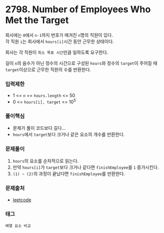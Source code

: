 # 2798. Number of Employees Who Met the Target
회사에는 `0`에서 `n-1`까지 번호가 매겨진 `n`명의 직원이 있다.  
각 직원 `i`는 회사에서 `hours[i]`시간 동안 근무한 상태이다.  

회사는 각 직원이 `최소 목표 시간`만큼 일하도록 요구한다.  

길이 `n`의 음수가 아닌 정수의 시간으로 구성된 `hours`와 정수의 `target`이 주어질 때  
`target`이상으로 근무한 직원의 수를 반환한다.
### 입력제한
- 1 <= `n` == `hours.length` <= 50
- 0 <= `hours[i], target` <= 10<sup>5</sup>
### 풀이핵심
- 문제가 풀이 코드보다 길다...
- `hours`에서 `target`보다 크거나 같은 요소의 개수를 반환한다.
### 문제풀이
1. `hours`의 요소를 순차적으로 읽는다.
2. 만약 `hours[i]`가 `target`보다 크거나 같다면 `finishEmployee`를 `1` 증가시킨다.
3. `(1) ~ (2)`의 과정이 끝났다면 `finishEmployee`를 반환한다.
### 문제출처
- [leetcode](https://leetcode.com/problems/number-of-employees-who-met-the-target/)
### 태그
`배열 요소 비교`